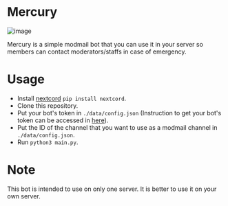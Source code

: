 # Mercury
![image](https://user-images.githubusercontent.com/60958064/145025976-2b235bd5-ca19-47c7-82c7-d1eed2fbba90.png)

Mercury is a simple modmail bot that you can use it in your server so members can contact moderators/staffs in case of emergency.

# Usage
- Install [nextcord](https://github.com/nextcord/nextcord) ``pip install nextcord``.
- Clone this repository.
- Put your bot's token in `./data/config.json` (Instruction to get your bot's token can be accessed in [here](https://gist.github.com/Jimmy-Blue/3893c88792a90c8a8faae4f025cf62b8)).
- Put the ID of the channel that you want to use as a modmail channel in `./data/config.json`.
- Run ``python3 main.py``.

# Note
This bot is intended to use on only one server. It is better to use it on your own server.

